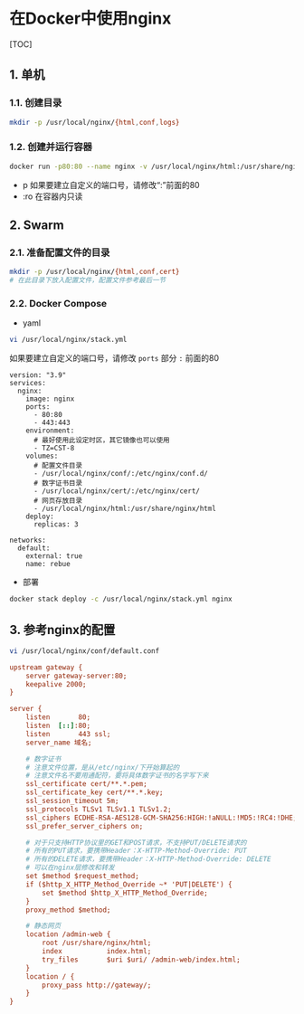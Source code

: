 # 在Docker中使用nginx

[TOC]

## 1. 单机

### 1.1. 创建目录

```sh
mkdir -p /usr/local/nginx/{html,conf,logs}
```

### 1.2. 创建并运行容器

```sh
docker run -p80:80 --name nginx -v /usr/local/nginx/html:/usr/share/nginx/html:ro -v /usr/local/nginx/conf:/etc/nginx/nginx.conf:ro -v /usr/local/nginx/logs:/var/log/nginx -d nginx
```

- p
  如果要建立自定义的端口号，请修改“:”前面的80
- :ro
  在容器内只读

## 2. Swarm

### 2.1. 准备配置文件的目录

```sh
mkdir -p /usr/local/nginx/{html,conf,cert}
# 在此目录下放入配置文件，配置文件参考最后一节
```

### 2.2. Docker Compose

- yaml

```sh
vi /usr/local/nginx/stack.yml
```

如果要建立自定义的端口号，请修改 `ports` 部分 `:` 前面的80

```yaml{.line-numbers}
version: "3.9"
services:
  nginx:
    image: nginx
    ports:
      - 80:80
      - 443:443
    environment:
      # 最好使用此设定时区，其它镜像也可以使用
      - TZ=CST-8
    volumes:
      # 配置文件目录
      - /usr/local/nginx/conf/:/etc/nginx/conf.d/
      # 数字证书目录
      - /usr/local/nginx/cert/:/etc/nginx/cert/
      # 网页存放目录
      - /usr/local/nginx/html:/usr/share/nginx/html
    deploy:
      replicas: 3

networks:
  default:
    external: true
    name: rebue
```

- 部署

```sh
docker stack deploy -c /usr/local/nginx/stack.yml nginx
```

## 3. 参考nginx的配置

```sh
vi /usr/local/nginx/conf/default.conf
```

```ini
upstream gateway {
    server gateway-server:80;
    keepalive 2000;
}

server {
    listen       80;
    listen  [::]:80;
    listen       443 ssl;
    server_name 域名;

    # 数字证书
    # 注意文件位置，是从/etc/nginx/下开始算起的
    # 注意文件名不要用通配符，要将具体数字证书的名字写下来
    ssl_certificate cert/**.*.pem;
    ssl_certificate_key cert/**.*.key;
    ssl_session_timeout 5m;
    ssl_protocols TLSv1 TLSv1.1 TLSv1.2;
    ssl_ciphers ECDHE-RSA-AES128-GCM-SHA256:HIGH:!aNULL:!MD5:!RC4:!DHE;
    ssl_prefer_server_ciphers on;

    # 对于只支持HTTP协议里的GET和POST请求，不支持PUT/DELETE请求的
    # 所有的PUT请求，要携带Header：X-HTTP-Method-Override: PUT　　
    # 所有的DELETE请求，要携带Header：X-HTTP-Method-Override: DELETE
    # 可以在nginx层修改和转发
    set $method $request_method;
    if ($http_X_HTTP_Method_Override ~* 'PUT|DELETE') {
        set $method $http_X_HTTP_Method_Override;
    }
    proxy_method $method;

    # 静态网页
    location /admin-web {
        root /usr/share/nginx/html;
        index           index.html; 
        try_files       $uri $uri/ /admin-web/index.html; 
    }
    location / {
        proxy_pass http://gateway/;
    }
}
```

